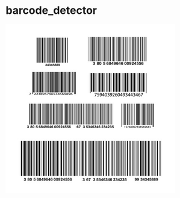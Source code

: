 # barcode_detector

![alt text](https://github.com/Owais-Ansari/barcode_detector/blob/main/barcode.jpg)
